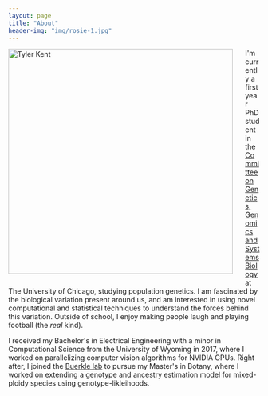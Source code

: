 ```yaml
---
layout: page
title: "About"
header-img: "img/rosie-1.jpg"
---
```


<div style="float: left; padding-right: 25px; padding-bottom: 25px">
	<img src="/img/tyler2.jpg" width="450" alt="Tyler Kent"/>
</div>

I'm currently a first year PhD student in the [Committee on Genetics, Genomics and Systems Biology](https://ggsb.uchicago.edu) at The University of Chicago, studying population genetics. I am fascinated by the biological variation present around us, and am interested in using novel computational and statistical techniques to understand the forces behind this variation. Outside of school, I enjoy making people laugh and playing football (the *real* kind).  

I received my Bachelor's in Electrical Engineering with a minor in Computational Science from the University of Wyoming in 2017, where I worked on parallelizing computer vision algorithms for NVIDIA GPUs. Right after, I joined the [Buerkle lab](https://uwyo.edu/buerkle) to pursue my Master's in Botany, where I worked on extending a genotype and ancestry estimation model for mixed-ploidy species using genotype-likleihoods. 
